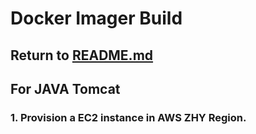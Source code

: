 # Docker Imager Build

## Return to [README.md](README.md)

## For JAVA Tomcat

### 1. Provision a EC2 instance in AWS ZHY Region.
